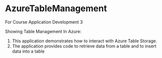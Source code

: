 # AzureTableManagement
For Course Application Development 3

Showing Table Management In Azure:

1) This application demonstrates how to interact with Azure Table Storage.
2) The application provides code to retrieve data from a table and to insert data into a table
